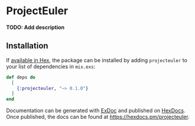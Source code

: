 # ProjectEuler

**TODO: Add description**

## Installation

If [available in Hex](https://hex.pm/docs/publish), the package can be installed
by adding `projecteuler` to your list of dependencies in `mix.exs`:

```elixir
def deps do
  [
    {:projecteuler, "~> 0.1.0"}
  ]
end
```

Documentation can be generated with [ExDoc](https://github.com/elixir-lang/ex_doc)
and published on [HexDocs](https://hexdocs.pm). Once published, the docs can
be found at <https://hexdocs.pm/projecteuler>.

